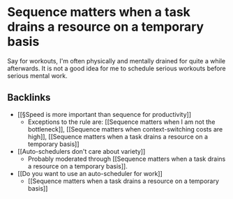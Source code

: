 # Sequence matters when a task drains a resource on a temporary basis
Say for workouts, I'm often physically and mentally drained for quite a while afterwards. It is not a good idea for me to schedule serious workouts before serious mental work.

## Backlinks
* [[§Speed is more important than sequence for productivity]]
	* Exceptions to the rule are:
[[Sequence matters when I am not the bottleneck]],
[[Sequence matters when context-switching costs are high]],
[[Sequence matters when a task drains a resource on a temporary basis]]
* [[Auto-schedulers don't care about variety]]
	* Probably moderated through [[Sequence matters when a task drains a resource on a temporary basis]].
* [[Do you want to use an auto-scheduler for work]]
	* [[Sequence matters when a task drains a resource on a temporary basis]]

<!-- #Life -->

<!-- {BearID:B65FF9F1-505C-47DA-A6DC-38D71F0C1FAC-15756-0000130448DE31EE} -->
